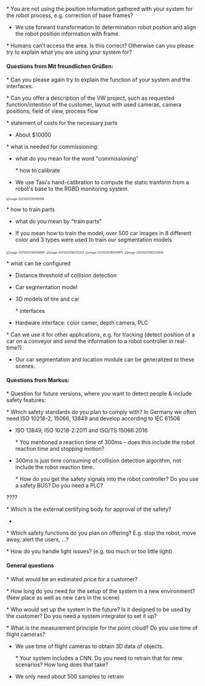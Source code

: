 



\* You are not using the position information gathered with your system for the robot process, e.g. correction of base frames? 

- We use forward transformation to determination robot postion and align the robot position information with frame.

\* Humans can’t access the area. Is this correct? Otherwise can you please try to explain what you are using your system for?





#### Questions from Mit freundlichen Grüßen:


 \*  Can you please again try to explain the function of your system and the interfaces.



 \*  Can you offer a description of the VW project, such as requested function/intention of the customer, layout with used cameras, camera positions, field of view, process flow





 \*  statement of costs for the necessary parts

- About $10000

 \*  what is needed for commissioning:

- what do you mean for the word "commissioning"

  \*  how to calibrate

- We use Tasi's hand-calibration to compute the static tranform from a robot's base to the RGBD monitoring system. 



<img src="/Users/kainie/Library/Application Support/typora-user-images/image-20210202155100188.png" alt="image-20210202155100188" style="zoom:50%;" />





  \*  how to train parts

- what do you mean by "train parts"

- If you mean how to train the model, over 500 car images in 8 different color and 3 types were used to train our segmentation models

<img src="/Users/kainie/Library/Application Support/typora-user-images/image-20210202160006891.png" alt="image-20210202160006891" style="zoom: 50%;" />

<img src="/Users/kainie/Library/Application Support/typora-user-images/image-20210202160112203.png" alt="image-20210202160112203" style="zoom: 50%;" />

<img src="/Users/kainie/Library/Application Support/typora-user-images/image-20210202160141975.png" alt="image-20210202160141975" style="zoom: 50%;" />

<img src="/Users/kainie/Library/Application Support/typora-user-images/image-20210202160220939.png" alt="image-20210202160220939" style="zoom: 50%;" />

  \*  what can be configured

- Distance threshold of collision detection
- Car segmentation model
- 3D models of tire and car

  \*  interfaces

- Hardware interface: color camer, depth camera, PLC

 \*  Can we use it for other applications, e.g. for tracking (detect position of a car on a conveyor and send the information to a robot controller in real-time?)

- Our car segmentation and location module can be generalized to these scenes.



#### Questions from Markus:


 \*  Question for future versions, where you want to detect people & include safety features:



  \*  Which safety standards do you plan to comply with? In Germany we often need ISO 10218-2, 15066, 13849 and develop according to IEC 61508

- ISO 13849, ISO 10218-2:2011 and ISO/TS 15066:2016

  \*  You mentioned a reaction time of 300ms – does this include the robot reaction time and stopping motion?

- 300ms is just  time consuming of collision detection algorithm, not include the robot reaction time.

  \*  How do you get the safety signals into the robot controller? Do you use a safety BUS? Do you need a PLC?

????

  \*  Which is the external certifying body for approval of the safety?

- 

  \*  Which safety functions do you plan on offering? E.g. stop the robot, move away, alert the users, …?



  \*  How do you handle light issues? (e.g. too much or too little light)



#### General questions

  \*  What would be an estimated price for a customer?



  \*  How long do you need for the setup of the system in a new environment? (New place as well as new cars in the scene)



  \*  Who would set up the system in the future? Is it designed to be used by the customer? Do you need a system integrator to set it up?



  \*  What is the measurement principle for the point cloud? Do you use time of flight cameras?

- We use time of flight cameras to obtain 3D data of objects.

  \*  Your system includes a CNN. Do you need to retrain that for new scenarios? How long does that take?

- We only need about 500 samples to retrain 

